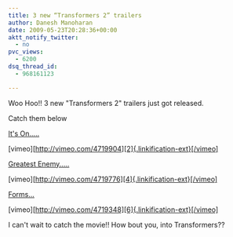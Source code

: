 ```yaml
---
title: 3 new “Transformers 2” trailers
author: Danesh Manoharan
date: 2009-05-23T20:28:36+00:00
aktt_notify_twitter:
  - no
pvc_views:
  - 6200
dsq_thread_id:
  - 968161123

---
```

Woo Hoo!! 3 new "Transformers 2" trailers just got released.

Catch them below

[It's On.....][1]

[vimeo][http://vimeo.com/4719904][2]{.linkification-ext}[/vimeo]

[Greatest Enemy.....][3]

[vimeo][http://vimeo.com/4719776][4]{.linkification-ext}[/vimeo]

[Forms...][5]

[vimeo][http://vimeo.com/4719348][6]{.linkification-ext}[/vimeo]

I can't wait to catch the movie!! How bout you, into Transformers??

 [1]: http://vimeo.com/4719904
 [2]: http://vimeo.com/4719904 "Linkification: http://vimeo.com/4719904"
 [3]: http://vimeo.com/4719776
 [4]: http://vimeo.com/4719776 "Linkification: http://vimeo.com/4719776"
 [5]: http://vimeo.com/4719348
 [6]: http://vimeo.com/4719348 "Linkification: http://vimeo.com/4719348"